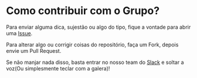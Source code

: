 Como contribuir com o Grupo?
============================

Para enviar alguma dica, sujestão ou algo do tipo, fique a vontade para abrir uma [Issue](https://github.com/front-abc/frontabc.github.io/issues).

Para alterar algo ou corrigir coisas do repositório, faça um Fork, depois envie um Pull Request.

Se não manjar nada disso, basta entrar no nosso team do [Slack](http://goo.gl/forms/qeWgCvTM4H) e soltar a voz(Ou simplesmente teclar com a galera)!
